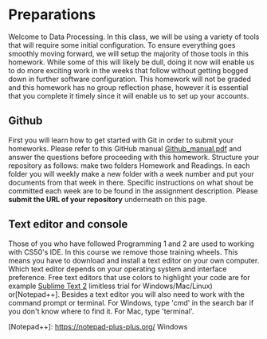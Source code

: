 # Preparations

Welcome to Data Processing. In this class, we will be using a variety of tools
that will require some initial configuration. To ensure everything goes
smoothly moving forward, we will setup the majority of those tools in this
homework. While some of this will likely be dull, doing it now will enable us
to do more exciting work in the weeks that follow without getting bogged down
in further software configuration. This homework will not be graded and this
homework has no group reflection phase, however it is essential that you
complete it timely since it will enable us to set up your accounts. 

## Github

First you will learn how to get started with Git in order to submit your homeworks.
Please refer to this GitHub manual [Github_manual.pdf] and answer the questions before proceeding with this homework.
Structure your repository as follows: make two folders Homework and Readings. In each folder you will weekly make a new folder with a week number and put your documents from that week in there. Specific instructions on what shout be committed each week are to be found in the assignment description.
Please **submit the URL of your repository** underneath on this page.

[Github_manual.pdf]: Github_manual.pdf


## Text editor and console

Those of you who have followed Programming 1 and 2 are used to working with CS50's IDE. In this course we remove those training wheels. 
This means you have to download and install a text editor on your own computer. Which text editor depends on your operating system and interface preference. Free text editors that use colors to highlight your code are for example [Sublime Text 2]  limitless trial for Windows/Mac/Linux) or[Notepad++].
Besides a text editor you will also need to work with the command prompt or terminal. For Windows, type 'cmd' in the search bar if you don't know where to find it. For Mac, type 'terminal'. 

[Sublime Text 2]: https://sublimetext.com/2
[Notepad++]: https://notepad-plus-plus.org/ Windows


